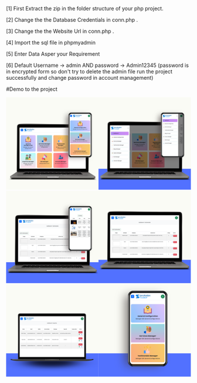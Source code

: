 [1] First Extract the zip in the folder structure of your php project.

[2] Change the the Database Credentials in conn.php .

[3] Change the the Website Url in conn.php .

[4] Import the sql file in phpmyadmin

[5] Enter Data Asper your Requirement

[6] Default Username -> admin AND password -> Admin12345 (password is in encrypted form so don't try to delete the admin file run the project successfully and change password in account management)


#Demo to the project

<img src="https://raw.githubusercontent.com/saurabhcoded/adminpanel-mysql-php-encryption/master/demo/demo1.png" style="width:50%"><img src="https://raw.githubusercontent.com/saurabhcoded/adminpanel-mysql-php-encryption/master/demo/demo2.png" style="width:50%">
<img src="https://raw.githubusercontent.com/saurabhcoded/adminpanel-mysql-php-encryption/master/demo/demo3.png" style="width:50%"><img src="https://raw.githubusercontent.com/saurabhcoded/adminpanel-mysql-php-encryption/master/demo/demo4.png" style="width:50%">
<img src="https://raw.githubusercontent.com/saurabhcoded/adminpanel-mysql-php-encryption/master/demo/demo5.png" style="width:50%"><img src="https://raw.githubusercontent.com/saurabhcoded/adminpanel-mysql-php-encryption/master/demo/demo6.png" style="width:50%">
